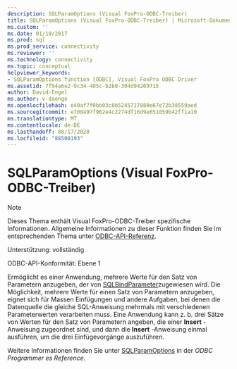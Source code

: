 ```yaml
---
description: SQLParamOptions (Visual FoxPro-ODBC-Treiber)
title: SQLParamOptions (Visual FoxPro-ODBC-Treiber) | Microsoft-Dokumentation
ms.custom: ''
ms.date: 01/19/2017
ms.prod: sql
ms.prod_service: connectivity
ms.reviewer: ''
ms.technology: connectivity
ms.topic: conceptual
helpviewer_keywords:
- SQLParamOptions function [ODBC], Visual FoxPro ODBC Driver
ms.assetid: 7f94a6e2-9c34-405c-b2b0-304d94269715
author: David-Engel
ms.author: v-daenge
ms.openlocfilehash: e40af7f0bb03c0b5245717880e67e72b38559aed
ms.sourcegitcommit: e700497f962e4c2274df16d9e651059b42ff1a10
ms.translationtype: MT
ms.contentlocale: de-DE
ms.lasthandoff: 08/17/2020
ms.locfileid: "88500193"
---
```

# <a name="sqlparamoptions-visual-foxpro-odbc-driver"></a>SQLParamOptions (Visual FoxPro-ODBC-Treiber)
> [!NOTE]  
>  Dieses Thema enthält Visual FoxPro-ODBC-Treiber spezifische Informationen. Allgemeine Informationen zu dieser Funktion finden Sie im entsprechenden Thema unter [ODBC-API-Referenz](../../odbc/reference/syntax/odbc-api-reference.md).  
  
 Unterstützung: vollständig  
  
 ODBC-API-Konformität: Ebene 1  
  
 Ermöglicht es einer Anwendung, mehrere Werte für den Satz von Parametern anzugeben, der von [SQLBindParameter](../../odbc/microsoft/sqlbindparameter-visual-foxpro-odbc-driver.md)zugewiesen wird. Die Möglichkeit, mehrere Werte für einen Satz von Parametern anzugeben, eignet sich für Massen Einfügungen und andere Aufgaben, bei denen die Datenquelle die gleiche SQL-Anweisung mehrmals mit verschiedenen Parameterwerten verarbeiten muss. Eine Anwendung kann z. b. drei Sätze von Werten für den Satz von Parametern angeben, die einer **Insert** -Anweisung zugeordnet sind, und dann die **Insert** -Anweisung einmal ausführen, um die drei Einfügevorgänge auszuführen.  
  
 Weitere Informationen finden Sie unter [SQLParamOptions](../../odbc/reference/syntax/sqlparamoptions-function.md) in der *ODBC Programmer es Reference*.
